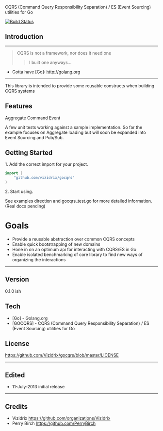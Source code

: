 CQRS (Command Query Responsibility Separation) / ES (Event Sourcing) utilities for Go

[![Build Status](https://drone.io/github.com/Vizidrix/gocqrs/status.png)](https://drone.io/github.com/Vizidrix/gocqrs/latest)

## Introduction ##

----

> CQRS is not a framework, nor does it need one
>> I built one anyways...

  - Gotta have [Go]: http://golang.org

----

This library is intended to provide some reusable constructs when building CQRS systems

## Features ##

Aggregate
Command
Event


A few unit tests working against a sample implementation.  So far the example focuses on Aggregate loading but will soon be expanded into Event Sourcing and Pub/Sub.

## Getting Started ##

1\. Add the correct import for your project.

```go
import (
	"github.com/vizidrix/gocqrs"
)
```

2\. Start using.

See examples direction and gocqrs_test.go for more detailed information.  (Real docs pending)

# Goals #
- Provide a reusable abstraction over common CQRS concepts
- Enable quick bootstrapping of new domains
- Hone in on an optimum api for interacting with CQRS/ES in Go
- Enable isolated benchmarking of core library to find new ways of organizing the interactions

----

Version
----
0.1.0 ish

Tech
----

* [Go] - Golang.org
* [GOCQRS] - CQRS (Command Query Responsibility Separation) / ES (Event Sourcing) utilities for Go

License
----

https://github.com/Vizidrix/gocqrs/blob/master/LICENSE

----
## Edited
* 11-July-2013	initial release

----
## Credits
* Vizidrix <https://github.com/organizations/Vizidrix>
* Perry Birch <https://github.com/PerryBirch>